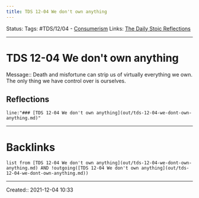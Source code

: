 ```yaml
---
title: TDS 12-04 We don't own anything
---
```


Status:
Tags: #TDS/12/04 - [Consumerism](None)
Links: [The Daily Stoic Reflections](out/the-daily-stoic-reflections.md)
___
# TDS 12-04 We don't own anything
Message:: Death and misfortune can strip us of virtually everything we own. The only thing we have control over is ourselves.

## Reflections
 ```query
line:"### [TDS 12-04 We don't own anything](out/tds-12-04-we-dont-own-anything.md)"
```
___
# Backlinks
```dataview
list from [TDS 12-04 We don't own anything](out/tds-12-04-we-dont-own-anything.md) AND !outgoing([TDS 12-04 We don't own anything](out/tds-12-04-we-dont-own-anything.md))
```
___

Created:: 2021-12-04 10:33

